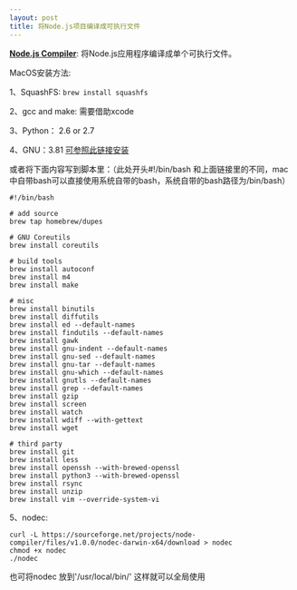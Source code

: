 ```yaml
---
layout: post
title: 将Node.js项目编译成可执行文件
---
```


[**Node.js Compiler**](https://github.com/pmq20/node-compiler): 将Node.js应用程序编译成单个可执行文件。

MacOS安装方法:

1、SquashFS: `brew install squashfs`

2、gcc and make: 需要借助xcode

3、Python： 2.6 or 2.7

4、GNU：3.81 [可参照此链接安装](http://openwares.net/linux/mac_os_x_install_gnu_tools.html)

或者将下面内容写到脚本里：（此处开头#!/bin/bash 和上面链接里的不同，mac中自带bash可以直接使用系统自带的bash，系统自带的bash路径为/bin/bash）

```
#!/bin/bash

# add source
brew tap homebrew/dupes

# GNU Coreutils
brew install coreutils

# build tools
brew install autoconf
brew install m4
brew install make

# misc
brew install binutils
brew install diffutils
brew install ed --default-names
brew install findutils --default-names
brew install gawk
brew install gnu-indent --default-names
brew install gnu-sed --default-names
brew install gnu-tar --default-names
brew install gnu-which --default-names
brew install gnutls --default-names
brew install grep --default-names
brew install gzip
brew install screen
brew install watch
brew install wdiff --with-gettext
brew install wget

# third party 
brew install git
brew install less
brew install openssh --with-brewed-openssl
brew install python3 --with-brewed-openssl
brew install rsync
brew install unzip
brew install vim --override-system-vi

```

5、nodec:

```
curl -L https://sourceforge.net/projects/node-compiler/files/v1.0.0/nodec-darwin-x64/download > nodec
chmod +x nodec
./nodec 
```  

也可将nodec 放到'/usr/local/bin/' 这样就可以全局使用
